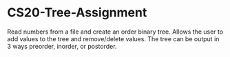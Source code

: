 # CS20-Tree-Assignment
Read numbers from a file and create an order binary tree. Allows the user to add values to the tree and remove/delete values. The tree can be output in 3 ways preorder, inorder, or postorder.
